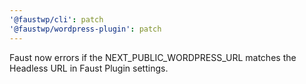 ```yaml
---
'@faustwp/cli': patch
'@faustwp/wordpress-plugin': patch
---
```


Faust now errors if the NEXT_PUBLIC_WORDPRESS_URL matches the Headless URL in Faust Plugin settings.
